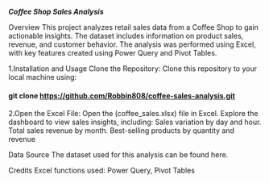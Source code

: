 *****Coffee Shop Sales Analysis*****

Overview
This project analyzes retail sales data from a Coffee Shop to gain actionable insights. The dataset includes information on product sales, revenue, and customer behavior. The analysis was performed using Excel, with key features created using Power Query and Pivot Tables.

1.Installation and Usage
Clone the Repository:
Clone this repository to your local machine using:
####  git clone https://github.com/Robbin808/coffee-sales-analysis.git ####

2.Open the Excel File:
Open the (coffee_sales.xlsx) file in Excel.
Explore the dashboard to view sales insights, including:
Sales variation by day and hour.
Total sales revenue by month.
Best-selling products by quantity and revenue

Data Source
The dataset used for this analysis can be found here.

Credits
Excel functions used: Power Query, Pivot Tables
